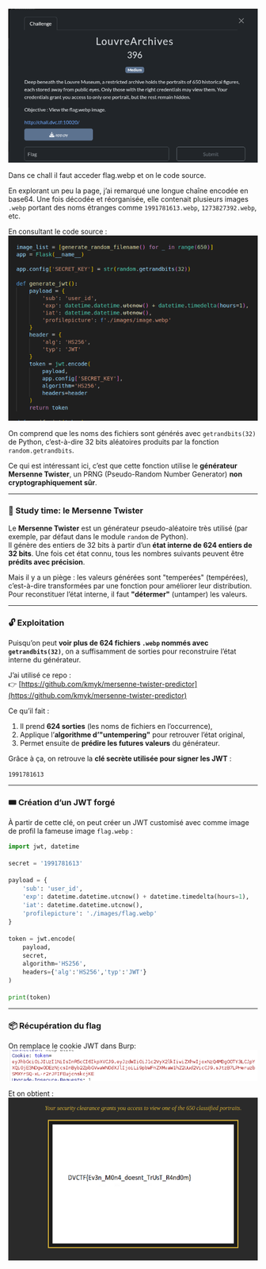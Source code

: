 ![Screenshot](images/img1.png)

Dans ce chall  il faut acceder flag.webp et on le code source.

En explorant un peu la page, j’ai remarqué une longue chaîne encodée en base64. Une fois décodée et réorganisée, elle contenait plusieurs images `.webp` portant des noms étranges comme `1991781613.webp`, `1273827392.webp`, etc.

En consultant le code source :
![Screenshot](images/img2.png)

On comprend que les noms des fichiers sont générés avec `getrandbits(32)` de Python, c’est-à-dire 32 bits aléatoires produits par la fonction `random.getrandbits`.

Ce qui est intéressant ici, c’est que cette fonction utilise le **générateur Mersenne Twister**, un PRNG (Pseudo-Random Number Generator) **non cryptographiquement sûr**.

---

### 🧠 Study time: le Mersenne Twister

Le **Mersenne Twister** est un générateur pseudo-aléatoire très utilisé (par exemple, par défaut dans le module `random` de Python).  
Il génère des entiers de 32 bits à partir d’un **état interne de 624 entiers de 32 bits**. Une fois cet état connu, tous les nombres suivants peuvent être **prédits avec précision**.

Mais il y a un piège : les valeurs générées sont "temperées" (tempérées), c’est-à-dire transformées par une fonction pour améliorer leur distribution.  
Pour reconstituer l’état interne, il faut **"détermer"** (untamper) les valeurs.

---

### 🔓 Exploitation

Puisqu’on peut **voir plus de 624 fichiers `.webp` nommés avec `getrandbits(32)`**, on a suffisamment de sorties pour reconstruire l’état interne du générateur.

J’ai utilisé ce repo :  
👉 [https://github.com/kmyk/mersenne-twister-predictor](https://github.com/kmyk/mersenne-twister-predictor)

Ce qu’il fait :

1. Il prend **624 sorties** (les noms de fichiers en l’occurrence),
2. Applique l’**algorithme d’"untempering"** pour retrouver l’état original,
3. Permet ensuite de **prédire les futures valeurs** du générateur.

Grâce à ça, on retrouve la **clé secrète utilisée pour signer les JWT** :

`1991781613`

---

### 🎟️ Création d’un JWT forgé

À partir de cette clé, on peut créer un JWT customisé avec comme image de profil la fameuse image `flag.webp` :


```python
import jwt, datetime

secret = '1991781613'

payload = {
    'sub': 'user_id',
    'exp': datetime.datetime.utcnow() + datetime.timedelta(hours=1),
    'iat': datetime.datetime.utcnow(),
    'profilepicture': './images/flag.webp'
}

token = jwt.encode(
    payload,
    secret,
    algorithm='HS256',
    headers={'alg':'HS256','typ':'JWT'}
)

print(token)
```

---

### 📦 Récupération du flag

On remplace le cookie JWT dans Burp:
![Screenshot](images/img3.png)

Et on obtient :
![Screenshot](images/img4.png)